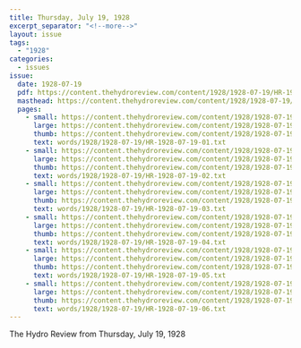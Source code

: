 ```yaml
---
title: Thursday, July 19, 1928
excerpt_separator: "<!--more-->"
layout: issue
tags:
  - "1928"
categories:
  - issues
issue:
  date: 1928-07-19
  pdf: https://content.thehydroreview.com/content/1928/1928-07-19/HR-1928-07-19.pdf
  masthead: https://content.thehydroreview.com/content/1928/1928-07-19/masthead/HR-1928-07-19.jpg
  pages:
    - small: https://content.thehydroreview.com/content/1928/1928-07-19/small/HR-1928-07-19-01.jpg
      large: https://content.thehydroreview.com/content/1928/1928-07-19/large/HR-1928-07-19-01.jpg
      thumb: https://content.thehydroreview.com/content/1928/1928-07-19/thumbnails/HR-1928-07-19-01.jpg
      text: words/1928/1928-07-19/HR-1928-07-19-01.txt
    - small: https://content.thehydroreview.com/content/1928/1928-07-19/small/HR-1928-07-19-02.jpg
      large: https://content.thehydroreview.com/content/1928/1928-07-19/large/HR-1928-07-19-02.jpg
      thumb: https://content.thehydroreview.com/content/1928/1928-07-19/thumbnails/HR-1928-07-19-02.jpg
      text: words/1928/1928-07-19/HR-1928-07-19-02.txt
    - small: https://content.thehydroreview.com/content/1928/1928-07-19/small/HR-1928-07-19-03.jpg
      large: https://content.thehydroreview.com/content/1928/1928-07-19/large/HR-1928-07-19-03.jpg
      thumb: https://content.thehydroreview.com/content/1928/1928-07-19/thumbnails/HR-1928-07-19-03.jpg
      text: words/1928/1928-07-19/HR-1928-07-19-03.txt
    - small: https://content.thehydroreview.com/content/1928/1928-07-19/small/HR-1928-07-19-04.jpg
      large: https://content.thehydroreview.com/content/1928/1928-07-19/large/HR-1928-07-19-04.jpg
      thumb: https://content.thehydroreview.com/content/1928/1928-07-19/thumbnails/HR-1928-07-19-04.jpg
      text: words/1928/1928-07-19/HR-1928-07-19-04.txt
    - small: https://content.thehydroreview.com/content/1928/1928-07-19/small/HR-1928-07-19-05.jpg
      large: https://content.thehydroreview.com/content/1928/1928-07-19/large/HR-1928-07-19-05.jpg
      thumb: https://content.thehydroreview.com/content/1928/1928-07-19/thumbnails/HR-1928-07-19-05.jpg
      text: words/1928/1928-07-19/HR-1928-07-19-05.txt
    - small: https://content.thehydroreview.com/content/1928/1928-07-19/small/HR-1928-07-19-06.jpg
      large: https://content.thehydroreview.com/content/1928/1928-07-19/large/HR-1928-07-19-06.jpg
      thumb: https://content.thehydroreview.com/content/1928/1928-07-19/thumbnails/HR-1928-07-19-06.jpg
      text: words/1928/1928-07-19/HR-1928-07-19-06.txt
---
```


The Hydro Review from Thursday, July 19, 1928

<!--more-->

